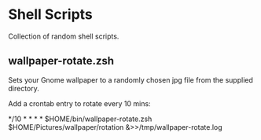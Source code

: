 Shell Scripts
=============

Collection of random shell scripts.

## wallpaper-rotate.zsh
Sets your Gnome wallpaper to a randomly chosen jpg file from the supplied directory.

Add a crontab entry to rotate every 10 mins:

   */10 * * * * $HOME/bin/wallpaper-rotate.zsh $HOME/Pictures/wallpaper/rotation &>>/tmp/wallpaper-rotate.log

